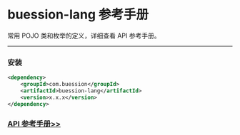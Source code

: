 # buession-lang 参考手册


常用 POJO 类和枚举的定义，详细查看 API 参考手册。


---


### 安装

```xml
<dependency>
    <groupId>com.buession</groupId>
    <artifactId>buession-lang</artifactId>
    <version>x.x.x</version>
</dependency>
```


### [API 参考手册>>](https://javadoc.io/static/com.buession/buession-lang/3.0.0/)